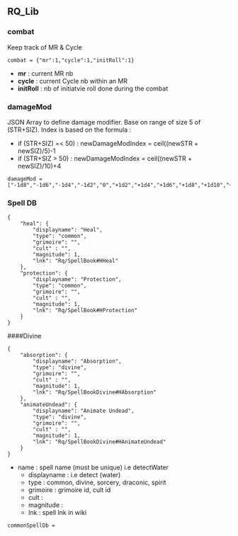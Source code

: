 ## RQ_Lib

### combat

Keep track of MR & Cycle
```
combat = {"mr":1,"cycle":1,"initRoll":1}
```

* **mr** : current MR nb
* **cycle** : current Cycle nb within an MR
* **initRoll** : nb of initiatvie roll done during the combat

### damageMod
JSON Array to define damage modifier. Base on range of size 5 of (STR+SIZ).
Index is based on the formula : 
- if (STR+SIZ) =< 50) : newDamageModIndex = ceil((newSTR + newSIZ)/5)-1
- if (STR+SIZ > 50) : newDamageModIndex = ceil((newSTR + newSIZ)/10)+4
```
damageMod = ["-1d8","-1d6","-1d4","-1d2","0","+1d2","+1d4","+1d6","+1d8","+1d10","+1d12","+2d6","+1d8+1d6","+2d8","+1d10+1d8","+2d10","+2d10+1d12","+2d10+1d4"]
```

### Spell DB

```
{
    "heal": {
	    "displayname": "Heal",
        "type": "common",
        "grimoire": "",
		"cult" : "",
        "magnitude": 1,
        "lnk": "Rq/SpellBook#HHeal"
    },
	"protection": {
	    "displayname": "Protection",
        "type": "common",
        "grimoire": "",
		"cult" : "",
        "magnitude": 1,
		"lnk": "Rq/SpellBook#HProtection"
    }
}
```
####Divine
```
{
    "absorption": {
	    "displayname": "Absorption",
        "type": "divine",
        "grimoire": "",
		"cult" : "",
        "magnitude": 1,
        "lnk": "Rq/SpellBookDivine#HAbsorption"
    },
	"animateUndead": {
	    "displayname": "Animate Undead",
        "type": "divine",
        "grimoire": "",
		"cult" : "",
        "magnitude": 1,
		"lnk": "Rq/SpellBookDivine#HAnimateUndead"
    }
}
```
* name : spell name (must be unique) i.e detectWater
  * displayname : i.e detect (water)
  * type : common, divine, sorcery, draconic, spirit
  * grimoire : grimoire id, cult id
  * cult :
  * magnitude :
  * lnk : spell lnk in wiki
  
```  
commonSpellDb =
```